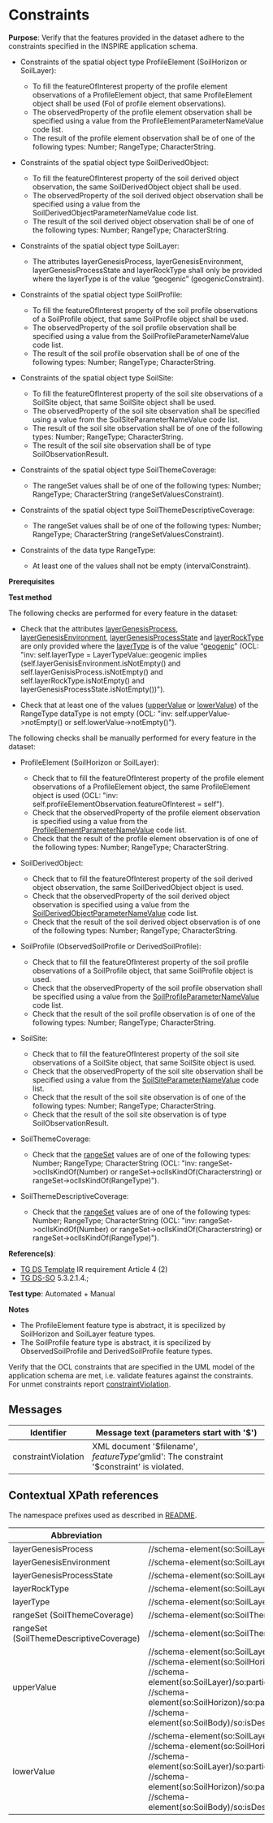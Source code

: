 # Constraints

**Purpose**: Verify that the features provided in the dataset adhere to the constraints specified in the INSPIRE application schema.

* Constraints of the spatial object type ProfileElement (SoilHorizon or SoilLayer):
	* To fill the featureOfInterest property of the profile element observations of a ProfileElement object, that same ProfileElement object shall be used (FoI of profile element observations).
	* The observedProperty of the profile element observation shall be specified using a value from the ProfileElementParameterNameValue code list.
	* The result of the profile element observation shall be of one of the following types: Number; RangeType; CharacterString.

* Constraints of the spatial object type SoilDerivedObject:
	* To fill the featureOfInterest property of the soil derived object observation, the same SoilDerivedObject object shall be used.
	* The observedProperty of the soil derived object observation shall be specified using a value from the SoilDerivedObjectParameterNameValue code list.
	* The result of the soil derived object observation shall be of one of the following types: Number; RangeType; CharacterString.

* Constraints of the spatial object type SoilLayer:
	* The attributes layerGenesisProcess, layerGenesisEnvironment, layerGenesisProcessState and layerRockType shall only be provided where the layerType is of the value “geogenic” (geogenicConstraint).

* Constraints of the spatial object type SoilProfile:
	* To fill the featureOfInterest property of the soil profile observations of a SoilProfile object, that same SoilProfile object shall be used.
	* The observedProperty of the soil profile observation shall be specified using a value from the SoilProfileParameterNameValue code list.
	* The result of the soil profile observation shall be of one of the following types: Number; RangeType; CharacterString.

* Constraints of the spatial object type SoilSite:
	* To fill the featureOfInterest property of the soil site observations of a SoilSite object, that same SoilSite object shall be used.
	* The observedProperty of the soil site observation shall be specified using a value from the SoilSiteParameterNameValue code list.
	* The result of the soil site observation shall be of one of the following types: Number; RangeType; CharacterString.
	* The result of the soil site observation shall be of type SoilObservationResult.

* Constraints of the spatial object type SoilThemeCoverage:
	* The rangeSet values shall be of one of the following types: Number; RangeType; CharacterString (rangeSetValuesConstraint).

* Constraints of the spatial object type SoilThemeDescriptiveCoverage:
	* The rangeSet values shall be of one of the following types: Number; RangeType; CharacterString (rangeSetValuesConstraint).

* Constraints of the data type RangeType:
	* At least one of the values shall not be empty (intervalConstraint).
	

**Prerequisites**

**Test method**

The following checks are performed for every feature in the dataset:

* Check that the attributes [layerGenesisProcess](#layerGenesisProcess), [layerGenesisEnvironment](#layerGenesisEnvironment), [layerGenesisProcessState](#layerGenesisProcessState) and [layerRockType](#layerRockType) are only provided where the [layerType](#layerType) is of the value “[geogenic](http://inspire.ec.europa.eu/codelist/LayerTypeValue/geogenic)” (OCL: "inv: self.layerType = LayerTypeValue::geogenic implies (self.layerGenisisEnvironment.isNotEmpty() and self.layerGenisisProcess.isNotEmpty() and self.layerRockType.isNotEmpty() and layerGenesisProcessState.isNotEmpty())").

* Check that at least one of the values ([upperValue](#upperValue) or [lowerValue](#lowerValue)) of the RangeType dataType is not empty (OCL: "inv: self.upperValue->notEmpty() or self.lowerValue->notEmpty()").


The following checks shall be manually performed for every feature in the dataset:

* ProfileElement (SoilHorizon or SoilLayer):
	* Check that to fill the featureOfInterest property of the profile element observations of a ProfileElement object, the same ProfileElement object is used (OCL: "inv: self.profileElementObservation.featureOfInterest = self").
	* Check that the observedProperty of the profile element observation is specified using a value from the [ProfileElementParameterNameValue](http://inspire.ec.europa.eu/codelist/ProfileElementParameterNameValue) code list.
	* Check that the result of the profile element observation is of one of the following types: Number; RangeType; CharacterString.

* SoilDerivedObject:
	* Check that to fill the  featureOfInterest property of the soil derived object observation, the same SoilDerivedObject object is used.
	* Check that the observedProperty of the soil derived object observation is specified using a value from the [SoilDerivedObjectParameterNameValue](http://inspire.ec.europa.eu/codelist/SoilDerivedObjectParameterNameValue) code list.
	* Check that the result of the soil derived object observation is of one of the following types: Number; RangeType; CharacterString.

* SoilProfile (ObservedSoilProfile or DerivedSoilProfile):
	* Check that to fill the featureOfInterest property of the soil profile observations of a SoilProfile object, that same SoilProfile object is used.
	* Check that the observedProperty of the soil profile observation shall be specified using a value from the [SoilProfileParameterNameValue](http://inspire.ec.europa.eu/codelist/SoilProfileParameterNameValue) code list.
	* Check that the result of the soil profile observation is of one of the following types: Number; RangeType; CharacterString.
	
* SoilSite:
	* Check that to fill the featureOfInterest property of the soil site observations of a SoilSite object, that same SoilSite object is used.
	* Check that the observedProperty of the soil site observation shall be specified using a value from the [SoilSiteParameterNameValue](http://inspire.ec.europa.eu/codelist/SoilSiteParameterNameValue) code list.
	* Check that the result of the soil site observation is of one of the following types: Number; RangeType; CharacterString.
	* Check that the result of the soil site observation is of type SoilObservationResult.

* SoilThemeCoverage:
	* Check that the [rangeSet](#rangeSetSTC) values are of one of the following types: Number; RangeType; CharacterString (OCL: "inv: rangeSet->oclIsKindOf(Number) or rangeSet->oclIsKindOf(Characterstring) or rangeSet->oclIsKindOf(RangeType)").

* SoilThemeDescriptiveCoverage:
	* Check that the [rangeSet](#rangeSetSTDC) values are of one of the following types: Number; RangeType; CharacterString (OCL: "inv: rangeSet->oclIsKindOf(Number) or rangeSet->oclIsKindOf(Characterstring) or rangeSet->oclIsKindOf(RangeType)").


**Reference(s)**: 

* [TG DS Template](./README.md#ref_TG_DS_tmpl) IR requirement Article 4 (2)
* [TG DS-SO](./README.md#ref_TG_DS_SO) 5.3.2.1.4.; 

**Test type**: Automated + Manual

**Notes** 

* The ProfileElement feature type is abstract, it is specilized by SoilHorizon and SoilLayer feature types.
* The SoilProfile feature type is abstract, it is specilized by ObservedSoilProfile and DerivedSoilProfile feature types.


Verify that the OCL constraints that are specified in the UML model of the application schema are met, i.e. validate features against the constraints. For unmet constraints report [constraintViolation](#constraintViolation).

## Messages

Identifier  |  Message text (parameters start with '$')
---------------------------------------------------------- | -------------------------------------------------------------------------
constraintViolation <a name="constraintViolation"/>  |  XML document '$filename', $featureType '$gmlid': The constraint '$constraint' is violated.

## Contextual XPath references

The namespace prefixes used as described in [README](./README.md#namespaces).

Abbreviation                   |  XPath expression                 |Multiplicity       |Voidable
------------------------------ | --------------------------------- | ------------------|----------
layerGenesisProcess <a name="layerGenesisProcess"></a> | //schema-element(so:SoilLayer)/so:layerGenesisProcess | 0..1 | Yes
layerGenesisEnvironment <a name="layerGenesisEnvironment"></a> | //schema-element(so:SoilLayer)/so:layerGenesisEnvironment | 0..1 | Yes
layerGenesisProcessState <a name="layerGenesisProcessState"></a> | //schema-element(so:SoilLayer)/so:layerGenesisProcessState | 0..1 | Yes
layerRockType <a name="layerRockType"></a> | //schema-element(so:SoilLayer)/so:layerRockType | 0..\* | Yes
layerType <a name="layerType"></a> | //schema-element(so:SoilLayer)/so:layerType/@xlink:href="http://inspire.ec.europa.eu/codelist/LayerTypeValue/geogenic" | 1 | No
rangeSet (SoilThemeCoverage) <a name="rangeSetSTC"></a> | //schema-element(so:SoilThemeCoverage)/gml:rangeSet | 0..\* | No
rangeSet (SoilThemeDescriptiveCoverage) <a name="rangeSetSTDC"></a> | //schema-element(so:SoilThemeDescriptiveCoverage)/gml:rangeSet | 0..\* | No
upperValue <a name="upperValue"></a> | //schema-element(so:SoilLayer)/so:profileElementDepthRange/so:RangeType/so:upperValue <br> //schema-element(so:SoilHorizon)/so:profileElementDepthRange/so:RangeType/so:upperValue <br> //schema-element(so:SoilLayer)/so:particleSizeFraction/so:ParticleSizeFractionType/so:fractionParticleSizeRange/so:RangeType/so:upperValue <br> //schema-element(so:SoilHorizon)/so:particleSizeFraction/so:ParticleSizeFractionType/so:fractionParticleSizeRange/so:RangeType/so:upperValue <br> //schema-element(so:SoilBody)/so:isDescribedBy/so:DerivedProfilePresenceInSoilBody/so:derivedProfilePercentageRange/so:RangeType/so:upperValue | 0..1 | No
lowerValue <a name="lowerValue"></a> | //schema-element(so:SoilLayer)/so:profileElementDepthRange/so:RangeType/so:lowerValue <br> //schema-element(so:SoilHorizon)/so:profileElementDepthRange/so:RangeType/so:lowerValue <br> //schema-element(so:SoilLayer)/so:particleSizeFraction/so:ParticleSizeFractionType/so:fractionParticleSizeRange/so:RangeType/so:lowerValue <br> //schema-element(so:SoilHorizon)/so:particleSizeFraction/so:ParticleSizeFractionType/so:fractionParticleSizeRange/so:RangeType/so:lowerValue <br> //schema-element(so:SoilBody)/so:isDescribedBy/so:DerivedProfilePresenceInSoilBody/so:derivedProfilePercentageRange/so:RangeType/so:lowerValue | 0..1 | No

